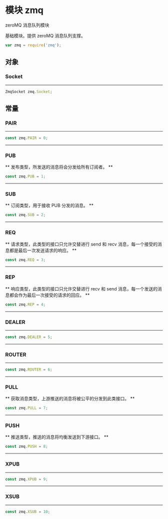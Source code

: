 # 模块 zmq
zeroMQ 消息队列模块

基础模块。提供 zeroMQ 消息队列支撑。

```JavaScript
var zmq = require('zmq');
```

## 对象
        
### Socket
**  **

```JavaScript
ZmqSocket zmq.Socket;
```

## 常量
        
### PAIR
**  **

```JavaScript
const zmq.PAIR = 0;
```

--------------------------
### PUB
** 发布类型，所发送的消息将会分发给所有订阅者。 **

```JavaScript
const zmq.PUB = 1;
```

--------------------------
### SUB
** 订阅类型，用于接收 PUB 分发的消息。 **

```JavaScript
const zmq.SUB = 2;
```

--------------------------
### REQ
** 请求类型，此类型的接口只允许交替进行 send 和 recv 消息，每一个接受的消息都是最后一次发送请求的响应。 **

```JavaScript
const zmq.REQ = 3;
```

--------------------------
### REP
** 响应类型，此类型的接口只允许交替进行 recv 和 send 消息，每一个发送的消息都会作为最后一次接受的请求的回应。 **

```JavaScript
const zmq.REP = 4;
```

--------------------------
### DEALER
**  **

```JavaScript
const zmq.DEALER = 5;
```

--------------------------
### ROUTER
**  **

```JavaScript
const zmq.ROUTER = 6;
```

--------------------------
### PULL
** 获取消息类型，上游推送的消息将被公平的分发到此类接口。 **

```JavaScript
const zmq.PULL = 7;
```

--------------------------
### PUSH
** 推送类型，推送的消息将均衡发送到下游接口。 **

```JavaScript
const zmq.PUSH = 8;
```

--------------------------
### XPUB
**  **

```JavaScript
const zmq.XPUB = 9;
```

--------------------------
### XSUB
**  **

```JavaScript
const zmq.XSUB = 10;
```

